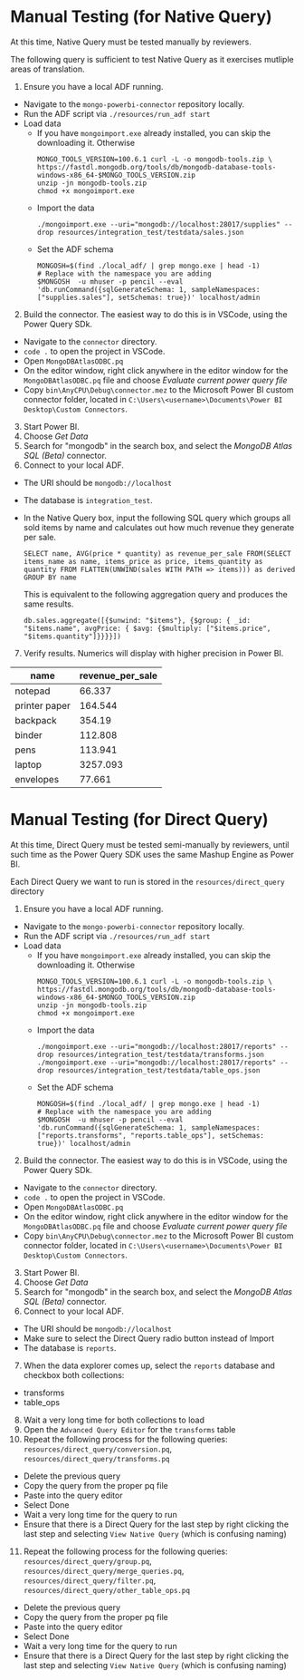 # Manual Testing (for Native Query)

At this time, Native Query must be tested manually by reviewers.

The following query is sufficient to test Native Query as it exercises mutliple areas of translation.

1. Ensure you have a local ADF running.
- Navigate to the `mongo-powerbi-connector` repository locally.
- Run the ADF script via `./resources/run_adf start`
- Load data
  - If you have `mongoimport.exe` already installed, you can skip the downloading it. Otherwise
    ```
    MONGO_TOOLS_VERSION=100.6.1 curl -L -o mongodb-tools.zip \
    https://fastdl.mongodb.org/tools/db/mongodb-database-tools-windows-x86_64-$MONGO_TOOLS_VERSION.zip
    unzip -jn mongodb-tools.zip
    chmod +x mongoimport.exe
    ```
  - Import the data
    ```
    ./mongoimport.exe --uri="mongodb://localhost:28017/supplies" --drop resources/integration_test/testdata/sales.json
    ```
  - Set the ADF schema
    ```
    MONGOSH=$(find ./local_adf/ | grep mongo.exe | head -1)
    # Replace with the namespace you are adding
    $MONGOSH  -u mhuser -p pencil --eval 'db.runCommand({sqlGenerateSchema: 1, sampleNamespaces: ["supplies.sales"], setSchemas: true})' localhost/admin
    ```

2. Build the connector. The easiest way to do this is in VSCode, using the Power Query SDk.
- Navigate to the `connector` directory.
- `code .` to open the project in VSCode.
- Open `MongoDBAtlasODBC.pq`
- On the editor window, right click anywhere in the editor window for the `MongoDBAtlasODBC.pq` file and choose *Evaluate current power query file*
- Copy `bin\AnyCPU\Debug\connector.mez` to the Microsoft Power BI custom connector folder, located in `C:\Users\<username>\Documents\Power BI Desktop\Custom Connectors`.

3. Start Power BI.
4. Choose *Get Data*
5. Search for "mongodb" in the search box, and select the *MongoDB Atlas SQL (Beta)* connector.
6. Connect to your local ADF. 
- The URI should be `mongodb://localhost` 
- The database is `integration_test`.
- In the Native Query box, input the following SQL query which groups all sold items by name and calculates out how much revenue they generate per sale.
  ```
  SELECT name, AVG(price * quantity) as revenue_per_sale FROM(SELECT items_name as name, items_price as price, items_quantity as quantity FROM FLATTEN(UNWIND(sales WITH PATH => items))) as derived GROUP BY name
  ```
  
  This is equivalent to the following aggregation query and produces the same results.
  ```
  db.sales.aggregate([{$unwind: "$items"}, {$group: { _id: "$items.name", avgPrice: { $avg: {$multiply: ["$items.price", "$items.quantity"]}}}}])
  ```

7. Verify results. Numerics will display with higher precision in Power BI.

| name | revenue_per_sale |
| ---- | ---- |
| notepad | 66.337 |
| printer paper | 164.544 |
| backpack | 354.19 |
| binder | 112.808 |
| pens | 113.941 |
| laptop | 3257.093 |
| envelopes | 77.661 |

# Manual Testing (for Direct Query)

At this time, Direct Query must be tested semi-manually by reviewers, until such time as the Power Query
SDK uses the same Mashup Engine as Power BI.

Each Direct Query we want to run is stored in the `resources/direct_query` directory

1. Ensure you have a local ADF running.
- Navigate to the `mongo-powerbi-connector` repository locally.
- Run the ADF script via `./resources/run_adf start`
- Load data
  - If you have `mongoimport.exe` already installed, you can skip the downloading it. Otherwise
    ```
    MONGO_TOOLS_VERSION=100.6.1 curl -L -o mongodb-tools.zip \
    https://fastdl.mongodb.org/tools/db/mongodb-database-tools-windows-x86_64-$MONGO_TOOLS_VERSION.zip
    unzip -jn mongodb-tools.zip
    chmod +x mongoimport.exe
    ```
  - Import the data
    ```
    ./mongoimport.exe --uri="mongodb://localhost:28017/reports" --drop resources/integration_test/testdata/transforms.json
    ./mongoimport.exe --uri="mongodb://localhost:28017/reports" --drop resources/integration_test/testdata/table_ops.json
    ```
  - Set the ADF schema
    ```
    MONGOSH=$(find ./local_adf/ | grep mongo.exe | head -1)
    # Replace with the namespace you are adding
    $MONGOSH  -u mhuser -p pencil --eval 'db.runCommand({sqlGenerateSchema: 1, sampleNamespaces: ["reports.transforms", "reports.table_ops"], setSchemas: true})' localhost/admin
    ```

2. Build the connector. The easiest way to do this is in VSCode, using the Power Query SDk.
- Navigate to the `connector` directory.
- `code .` to open the project in VSCode.
- Open `MongoDBAtlasODBC.pq`
- On the editor window, right click anywhere in the editor window for the `MongoDBAtlasODBC.pq` file and choose *Evaluate current power query file*
- Copy `bin\AnyCPU\Debug\connector.mez` to the Microsoft Power BI custom connector folder, located in `C:\Users\<username>\Documents\Power BI Desktop\Custom Connectors`.

3. Start Power BI.
4. Choose *Get Data*
5. Search for "mongodb" in the search box, and select the *MongoDB Atlas SQL (Beta)* connector.
6. Connect to your local ADF.
- The URI should be `mongodb://localhost`
- Make sure to select the Direct Query radio button instead of Import
- The database is `reports`.
7. When the data explorer comes up, select the `reports` database and checkbox both collections:
- transforms
- table_ops
8. Wait a very long time for both collections to load
9. Open the `Advanced Query Editor` for the `transforms` table
10. Repeat the following process for the following queries: `resources/direct_query/conversion.pq`,
    `resources/direct_query/transforms.pq`
- Delete the previous query
- Copy the query from the proper pq file
- Paste into the query editor
- Select Done
- Wait a very long time for the query to run
- Ensure that there is a Direct Query for the last step by right clicking the last step and
  selecting `View Native Query` (which is confusing naming)
11. Repeat the following process for the following queries: `resources/direct_query/group.pq`,
    `resources/direct_query/merge_queries.pq`, `resources/direct_query/filter.pq`,
    `resources/direct_query/other_table_ops.pq`
- Delete the previous query
- Copy the query from the proper pq file
- Paste into the query editor
- Select Done
- Wait a very long time for the query to run
- Ensure that there is a Direct Query for the last step by right clicking the last step and
  selecting `View Native Query` (which is confusing naming)
